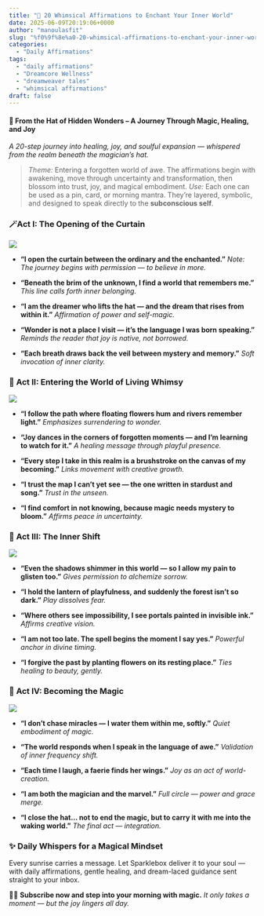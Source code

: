 ```yaml
---
title: "🎠 20 Whimsical Affirmations to Enchant Your Inner World"
date: 2025-06-09T20:19:06+0000
author: "manoulasfit"
slug: "%f0%9f%8e%a0-20-whimsical-affirmations-to-enchant-your-inner-world"
categories:
  - "Daily Affirmations"
tags:
  - "daily affirmations"
  - "Dreamcore Wellness"
  - "dreamweaver tales"
  - "whimsical affirmations"
draft: false
---
```

#### **🎩 From the Hat of Hidden Wonders – A Journey Through Magic, Healing, and Joy**

*A 20-step journey into healing, joy, and soulful expansion — whispered from the realm beneath the magician’s hat.*

> *Theme:* Entering a forgotten world of awe. The affirmations begin with awakening, move through uncertainty and transformation, then blossom into trust, joy, and magical embodiment.
*Use:* Each one can be used as a pin, card, or morning mantra. They’re layered, symbolic, and designed to speak directly to the **subconscious self**.

### 🪄**Act I: The Opening of the Curtain**

![](/act1-1024x775.jpg)

- **“I open the curtain between the ordinary and the enchanted.”**
*Note: The journey begins with permission — to believe in more.*

- **“Beneath the brim of the unknown, I find a world that remembers me.”**
*This line calls forth inner belonging.*

- **“I am the dreamer who lifts the hat — and the dream that rises from within it.”**
*Affirmation of power and self-magic.*

- **“Wonder is not a place I visit — it’s the language I was born speaking.”**
*Reminds the reader that joy is native, not borrowed.*

- **“Each breath draws back the veil between mystery and memory.”**
*Soft invocation of inner clarity.*

### 🎠 **Act II: Entering the World of Living Whimsy**

![](/act2-1024x775.jpg)

- **“I follow the path where floating flowers hum and rivers remember light.”**
*Emphasizes surrendering to wonder.*

- **“Joy dances in the corners of forgotten moments — and I’m learning to watch for it.”**
*A healing message through playful presence.*

- **“Every step I take in this realm is a brushstroke on the canvas of my becoming.”**
*Links movement with creative growth.*

- **“I trust the map I can’t yet see — the one written in stardust and song.”**
*Trust in the unseen.*

- **“I find comfort in not knowing, because magic needs mystery to bloom.”**
*Affirms peace in uncertainty.*

### 🪷 **Act III: The Inner Shift**

![](/act3-1024x775.jpg)

- **“Even the shadows shimmer in this world — so I allow my pain to glisten too.”**
*Gives permission to alchemize sorrow.*

- **“I hold the lantern of playfulness, and suddenly the forest isn’t so dark.”**
*Play dissolves fear.*

- **“Where others see impossibility, I see portals painted in invisible ink.”**
*Affirms creative vision.*

- **“I am not too late. The spell begins the moment I say yes.”**
*Powerful anchor in divine timing.*

- **“I forgive the past by planting flowers on its resting place.”**
*Ties healing to beauty, gently.*

### 🌈 **Act IV: Becoming the Magic**

![](/act4-1024x775.jpg)

- **“I don’t chase miracles — I water them within me, softly.”**
*Quiet embodiment of magic.*

- **“The world responds when I speak in the language of awe.”**
*Validation of inner frequency shift.*

- **“Each time I laugh, a faerie finds her wings.”**
*Joy as an act of world-creation.*

- **“I am both the magician and the marvel.”**
*Full circle — power and grace merge.*

- **“I close the hat... not to end the magic, but to carry it with me into the waking world.”**
*The final act — integration.*

### ✨ **Daily Whispers for a Magical Mindset**

Every sunrise carries a message.
Let Sparklebox deliver it to your soul — with daily affirmations, gentle healing, and dream-laced guidance sent straight to your inbox.

🎩💌 **Subscribe now and step into your morning with magic.**
*It only takes a moment — but the joy lingers all day.*